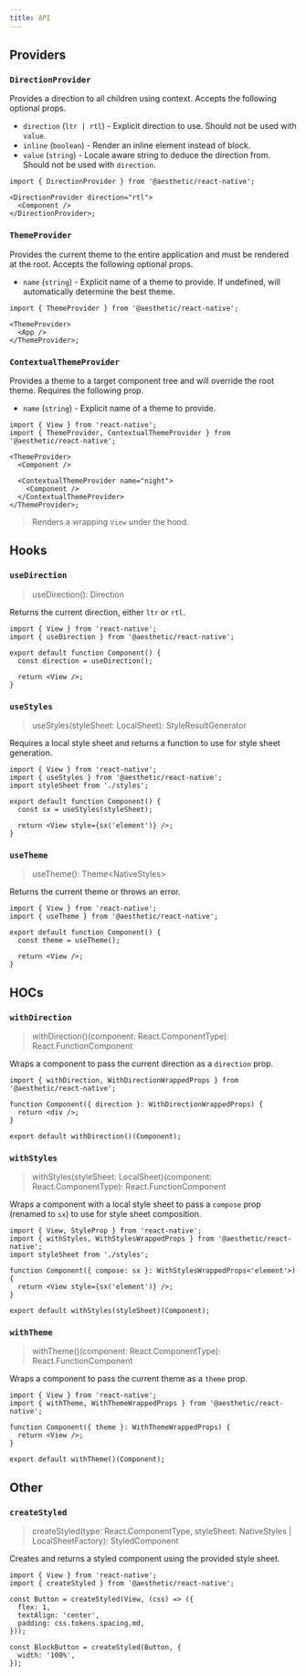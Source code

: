 ```yaml
---
title: API
---
```


## Providers

### `DirectionProvider`

Provides a direction to all children using context. Accepts the following optional props.

- `direction` (`ltr | rtl`) - Explicit direction to use. Should not be used with `value`.
- `inline` (`boolean`) - Render an inline element instead of block.
- `value` (`string`) - Locale aware string to deduce the direction from. Should not be used with
  `direction`.

```tsx
import { DirectionProvider } from '@aesthetic/react-native';

<DirectionProvider direction="rtl">
  <Component />
</DirectionProvider>;
```

### `ThemeProvider`

Provides the current theme to the entire application and must be rendered at the root. Accepts the
following optional props.

- `name` (`string`) - Explicit name of a theme to provide. If undefined, will automatically
  determine the best theme.

```tsx
import { ThemeProvider } from '@aesthetic/react-native';

<ThemeProvider>
  <App />
</ThemeProvider>;
```

### `ContextualThemeProvider`

Provides a theme to a target component tree and will override the root theme. Requires the following
prop.

- `name` (`string`) - Explicit name of a theme to provide.

```tsx
import { View } from 'react-native';
import { ThemeProvider, ContextualThemeProvider } from '@aesthetic/react-native';

<ThemeProvider>
  <Component />

  <ContextualThemeProvider name="night">
    <Component />
  </ContextualThemeProvider>
</ThemeProvider>;
```

> Renders a wrapping `View` under the hood.

## Hooks

### `useDirection`

> useDirection(): Direction

Returns the current direction, either `ltr` or `rtl`.

```tsx
import { View } from 'react-native';
import { useDirection } from '@aesthetic/react-native';

export default function Component() {
  const direction = useDirection();

  return <View />;
}
```

### `useStyles`

> useStyles(styleSheet: LocalSheet): StyleResultGenerator

Requires a local style sheet and returns a function to use for style sheet generation.

```tsx
import { View } from 'react-native';
import { useStyles } from '@aesthetic/react-native';
import styleSheet from './styles';

export default function Component() {
  const sx = useStyles(styleSheet);

  return <View style={sx('element')} />;
}
```

### `useTheme`

> useTheme(): Theme<NativeStyles\>

Returns the current theme or throws an error.

```tsx
import { View } from 'react-native';
import { useTheme } from '@aesthetic/react-native';

export default function Component() {
  const theme = useTheme();

  return <View />;
}
```

## HOCs

### `withDirection`

> withDirection()(component: React.ComponentType): React.FunctionComponent

Wraps a component to pass the current direction as a `direction` prop.

```tsx
import { withDirection, WithDirectionWrappedProps } from '@aesthetic/react-native';

function Component({ direction }: WithDirectionWrappedProps) {
  return <div />;
}

export default withDirection()(Component);
```

### `withStyles`

> withStyles(styleSheet: LocalSheet)(component: React.ComponentType): React.FunctionComponent

Wraps a component with a local style sheet to pass a `compose` prop (renamed to `sx`) to use for
style sheet composition.

```tsx
import { View, StyleProp } from 'react-native';
import { withStyles, WithStylesWrappedProps } from '@aesthetic/react-native';
import styleSheet from './styles';

function Component({ compose: sx }: WithStylesWrappedProps<'element'>) {
  return <View style={sx('element')} />;
}

export default withStyles(styleSheet)(Component);
```

### `withTheme`

> withTheme()(component: React.ComponentType): React.FunctionComponent

Wraps a component to pass the current theme as a `theme` prop.

```tsx
import { View } from 'react-native';
import { withTheme, WithThemeWrappedProps } from '@aesthetic/react-native';

function Component({ theme }: WithThemeWrappedProps) {
  return <View />;
}

export default withTheme()(Component);
```

## Other

### `createStyled`

> createStyled(type: React.ComponentType, styleSheet: NativeStyles | LocalSheetFactory):
> StyledComponent

Creates and returns a styled component using the provided style sheet.

```tsx
import { View } from 'react-native';
import { createStyled } from '@aesthetic/react-native';

const Button = createStyled(View, (css) => ({
  flex: 1,
  textAlign: 'center',
  padding: css.tokens.spacing.md,
}));

const BlockButton = createStyled(Button, {
  width: '100%',
});
```
